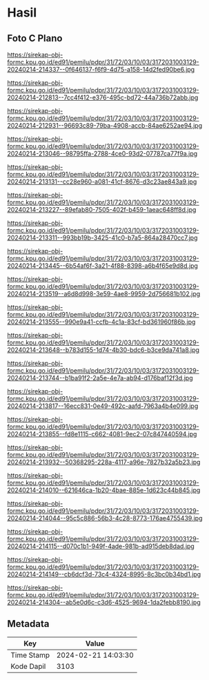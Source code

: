 # Hasil

## Foto C Plano

https://sirekap-obj-formc.kpu.go.id/ed91/pemilu/pdpr/31/72/03/10/03/3172031003129-20240214-214337--0f646137-f6f9-4d75-a158-14d2fed90be6.jpg

https://sirekap-obj-formc.kpu.go.id/ed91/pemilu/pdpr/31/72/03/10/03/3172031003129-20240214-212813--7cc4f412-e376-495c-bd72-44a736b72abb.jpg

https://sirekap-obj-formc.kpu.go.id/ed91/pemilu/pdpr/31/72/03/10/03/3172031003129-20240214-212931--96693c89-79ba-4908-accb-84ae6252ae94.jpg

https://sirekap-obj-formc.kpu.go.id/ed91/pemilu/pdpr/31/72/03/10/03/3172031003129-20240214-213046--98795ffa-2788-4ce0-93d2-07787ca77f9a.jpg

https://sirekap-obj-formc.kpu.go.id/ed91/pemilu/pdpr/31/72/03/10/03/3172031003129-20240214-213131--cc28e960-a081-41cf-8676-d3c23ae843a9.jpg

https://sirekap-obj-formc.kpu.go.id/ed91/pemilu/pdpr/31/72/03/10/03/3172031003129-20240214-213227--89efab80-7505-402f-b459-1aeac648ff8d.jpg

https://sirekap-obj-formc.kpu.go.id/ed91/pemilu/pdpr/31/72/03/10/03/3172031003129-20240214-213311--993bb19b-3425-41c0-b7a5-864a28470cc7.jpg

https://sirekap-obj-formc.kpu.go.id/ed91/pemilu/pdpr/31/72/03/10/03/3172031003129-20240214-213445--6b54af6f-3a21-4f88-8398-a6b4f65e9d8d.jpg

https://sirekap-obj-formc.kpu.go.id/ed91/pemilu/pdpr/31/72/03/10/03/3172031003129-20240214-213519--a6d8d998-3e59-4ae8-9959-2d756681b102.jpg

https://sirekap-obj-formc.kpu.go.id/ed91/pemilu/pdpr/31/72/03/10/03/3172031003129-20240214-213555--990e9a41-ccfb-4c1a-83cf-bd361960f86b.jpg

https://sirekap-obj-formc.kpu.go.id/ed91/pemilu/pdpr/31/72/03/10/03/3172031003129-20240214-213648--b783d155-1d74-4b30-bdc6-b3ce9da741a8.jpg

https://sirekap-obj-formc.kpu.go.id/ed91/pemilu/pdpr/31/72/03/10/03/3172031003129-20240214-213744--b1ba91f2-2a5e-4e7a-ab94-d176baf12f3d.jpg

https://sirekap-obj-formc.kpu.go.id/ed91/pemilu/pdpr/31/72/03/10/03/3172031003129-20240214-213817--16ecc831-0e49-492c-aafd-7963a4b4e099.jpg

https://sirekap-obj-formc.kpu.go.id/ed91/pemilu/pdpr/31/72/03/10/03/3172031003129-20240214-213855--fd8e1115-c662-4081-9ec2-07c847440594.jpg

https://sirekap-obj-formc.kpu.go.id/ed91/pemilu/pdpr/31/72/03/10/03/3172031003129-20240214-213932--50368295-228a-4117-a96e-7827b32a5b23.jpg

https://sirekap-obj-formc.kpu.go.id/ed91/pemilu/pdpr/31/72/03/10/03/3172031003129-20240214-214010--621646ca-1b20-4bae-885e-1d623c44b845.jpg

https://sirekap-obj-formc.kpu.go.id/ed91/pemilu/pdpr/31/72/03/10/03/3172031003129-20240214-214044--95c5c886-56b3-4c28-8773-176ae4755439.jpg

https://sirekap-obj-formc.kpu.go.id/ed91/pemilu/pdpr/31/72/03/10/03/3172031003129-20240214-214115--d070c1b1-949f-4ade-981b-ad915deb8dad.jpg

https://sirekap-obj-formc.kpu.go.id/ed91/pemilu/pdpr/31/72/03/10/03/3172031003129-20240214-214149--cb6dcf3d-73c4-4324-8995-8c3bc0b34bd1.jpg

https://sirekap-obj-formc.kpu.go.id/ed91/pemilu/pdpr/31/72/03/10/03/3172031003129-20240214-214304--ab5e0d6c-c3d6-4525-9694-1da2febb8190.jpg


## Metadata

| Key        | Value               |
| ---------- | ------------------- |
| Time Stamp | 2024-02-21 14:03:30 |
| Kode Dapil | 3103                |



